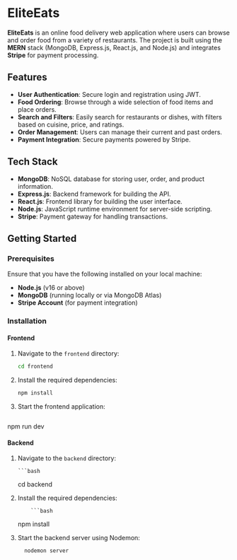 # EliteEats

**EliteEats** is an online food delivery web application where users can browse and order food from a variety of restaurants. The project is built using the **MERN** stack (MongoDB, Express.js, React.js, and Node.js) and integrates **Stripe** for payment processing.

## Features

- **User Authentication**: Secure login and registration using JWT.
- **Food Ordering**: Browse through a wide selection of food items and place orders.
- **Search and Filters**: Easily search for restaurants or dishes, with filters based on cuisine, price, and ratings.
- **Order Management**: Users can manage their current and past orders.
- **Payment Integration**: Secure payments powered by Stripe.

## Tech Stack

- **MongoDB**: NoSQL database for storing user, order, and product information.
- **Express.js**: Backend framework for building the API.
- **React.js**: Frontend library for building the user interface.
- **Node.js**: JavaScript runtime environment for server-side scripting.
- **Stripe**: Payment gateway for handling transactions.
## Getting Started

### Prerequisites

Ensure that you have the following installed on your local machine:

- **Node.js** (v16 or above)
- **MongoDB** (running locally or via MongoDB Atlas)
- **Stripe Account** (for payment integration)

### Installation

#### Frontend

1. Navigate to the `frontend` directory:

   ```bash
   cd frontend

2. Install the required dependencies:

    ```bash
   npm install

3. Start the frontend application:

   ```bash
  npm run dev

#### Backend
1. Navigate to the `backend` directory:

       ```bash
   cd backend
   
2. Install the required dependencies:

           ```bash
      npm install

3. Start the backend server using Nodemon:

    ```bash
      nodemon server

